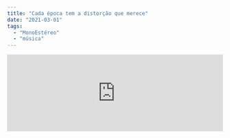 ```yaml
---
title: "Cada época tem a distorção que merece"
date: "2021-03-01"
tags: 
  - "MonoEstéreo"
  - "música"
---
```


<iframe src="https://anchor.fm/monoestereo/embed/episodes/Cada-poca-tem-a-distoro-que-merece-er9u8p" height="180px" width="100%" frameborder="0" scrolling="no" style="width:100%;height:180px"></iframe>

